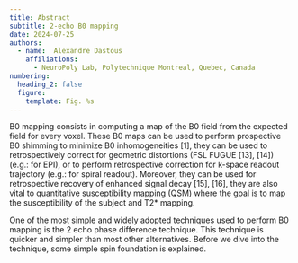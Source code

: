 ```yaml
---
title: Abstract
subtitle: 2-echo B0 mapping
date: 2024-07-25
authors:
  - name:  Alexandre Dastous
    affiliations:
      - NeuroPoly Lab, Polytechnique Montreal, Quebec, Canada
numbering:
  heading_2: false
  figure:
    template: Fig. %s
---
```


B0 mapping consists in computing a map of the B0 field from the expected field for every voxel. These B0 maps can be used to perform prospective B0 shimming to minimize B0 inhomogeneities [1], they can be used to retrospectively correct for geometric distortions (FSL FUGUE [13], [14]) (e.g.: for EPI), or to perform retrospective correction for k-space readout trajectory (e.g.: for spiral readout). Moreover, they can be used for retrospective recovery of enhanced signal decay [15], [16], they are also vital to quantitative susceptibility mapping (QSM) where the goal is to map the susceptibility of the subject and T2* mapping.

One of the most simple and widely adopted techniques used to perform B0 mapping is the 2 echo phase difference technique. This technique is quicker and simpler than most other alternatives. Before we dive into the technique, some simple spin foundation is explained.